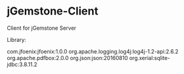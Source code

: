 # jGemstone-Client
Client for jGemstone Server


Library:

com.jfoenix:jfoenix:1.0.0
org.apache.logging.log4j:log4j-1.2-api:2.6.2
org.apache.pdfbox:2.0.0
org.json:json:20160810
org.xerial:sqlite-jdbc:3.8.11.2
